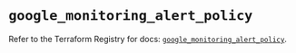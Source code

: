 # `google_monitoring_alert_policy`

Refer to the Terraform Registry for docs: [`google_monitoring_alert_policy`](https://registry.terraform.io/providers/hashicorp/google/6.30.0/docs/resources/monitoring_alert_policy).
